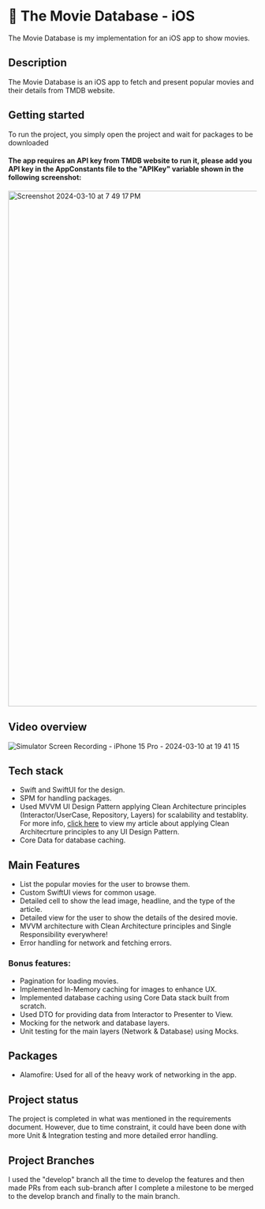 # 🍏 The Movie Database - iOS
The Movie Database is my implementation for an iOS app to show movies.

## Description
The Movie Database is an iOS app to fetch and present popular movies and their details from TMDB website.

## Getting started
To run the project, you simply open the project and wait for packages to be downloaded
#### The app requires an API key from TMDB website to run it, please add you API key in the AppConstants file to the "APIKey" variable shown in the following screenshot:
<img width="1044" alt="Screenshot 2024-03-10 at 7 49 17 PM" src="https://github.com/iNoor72/TMDB-SwiftUI/assets/52334140/3375c812-6126-4d6b-bb55-a3664f2bde6c">


## Video overview
![Simulator Screen Recording - iPhone 15 Pro - 2024-03-10 at 19 41 15](https://github.com/iNoor72/TMDB-SwiftUI/assets/52334140/b55820a5-c36a-4666-b675-3c82f7ea75c9)

## Tech stack
- Swift and SwiftUI for the design.
- SPM for handling packages.
- Used MVVM UI Design Pattern applying Clean Architecture principles (Interactor/UserCase, Repository, Layers) for scalability and testablity. For more info, <a href="https://www.google.com](https://inoor.hashnode.dev/clean-mvp-with-swift">click here</a> to view my article about applying Clean Architecrture principles to any UI Design Pattern.
- Core Data for database caching.

## Main Features
- List the popular movies for the user to browse them.
- Custom SwiftUI views for common usage.
- Detailed cell to show the lead image, headline, and the type of the article.
- Detailed view for the user to show the details of the desired movie.
- MVVM architecture with Clean Architecture principles and Single Responsibility everywhere!
- Error handling for network and fetching errors.

### Bonus features:
- Pagination for loading movies.
- Implemented In-Memory caching for images to enhance UX.
- Implemented database caching using Core Data stack built from scratch.
- Used DTO for providing data from Interactor to Presenter to View.
- Mocking for the network and database layers.
- Unit testing for the main layers (Network & Database) using Mocks.

## Packages
- Alamofire: Used for all of the heavy work of networking in the app.

## Project status
The project is completed in what was mentioned in the requirements document. 
However, due to time constraint, it could have been done with more Unit & Integration testing and more detailed error handling.

## Project Branches
I used the "develop" branch all the time to develop the features and then made PRs from each sub-branch after I complete a milestone to be merged to the develop branch and finally to the main branch.
